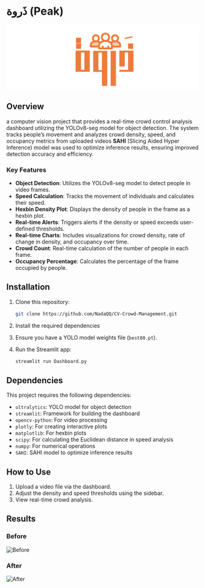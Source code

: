 # ذَروة (Peak)

<img src="logo.png" alt="Project Logo" width="1000"/> <!-- Adjust width as needed -->


## Overview

a computer vision project that provides a real-time crowd control analysis dashboard utilizing the YOLOv8-seg model for object detection. The system tracks people’s movement and analyzes crowd density, speed, and occupancy metrics from uploaded videos **SAHI** (Slicing Aided Hyper Inference) model was used to optimize inference results, ensuring improved detection accuracy and efficiency.

### Key Features

- **Object Detection**: Utilizes the YOLOv8-seg model to detect people in video frames.
- **Speed Calculation**: Tracks the movement of individuals and calculates their speed.
- **Hexbin Density Plot**: Displays the density of people in the frame as a hexbin plot.
- **Real-time Alerts**: Triggers alerts if the density or speed exceeds user-defined thresholds.
- **Real-time Charts**: Includes visualizations for crowd density, rate of change in density, and occupancy over time.
- **Crowd Count**: Real-time calculation of the number of people in each frame.
- **Occupancy Percentage**: Calculates the percentage of the frame occupied by people.

 <!-- Replace with the actual path to your logo image -->

## Installation

1. Clone this repository:
    ```bash
    git clone https://github.com/NadaQQ/CV-Crowd-Management.git
    ```

2. Install the required dependencies

3. Ensure you have a YOLO model weights file (`best80.pt`).

4. Run the Streamlit app:
    ```bash
    streamlit run Dashboard.py
    ```

## Dependencies

This project requires the following dependencies:

- `ultralytics`: YOLO model for object detection
- `streamlit`: Framework for building the dashboard
- `opencv-python`: For video processing
- `plotly`: For creating interactive plots
- `matplotlib`: For hexbin plots
- `scipy`: For calculating the Euclidean distance in speed analysis
- `numpy`: For numerical operations
- `SAHI`: SAHI model to optimize inference results

## How to Use

1. Upload a video file via the dashboard.
2. Adjust the density and speed thresholds using the sidebar.
3. View real-time crowd analysis.

## Results

### Before
![Before](https://github.com/NadaQQ/CV-Crowd-Management/blob/main/examples/vid.gif)

### After
![After](https://github.com/NadaQQ/CV-Crowd-Management/blob/main/examples/vid-inf.gif)

